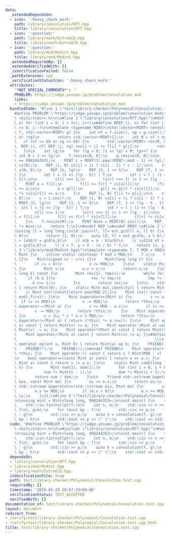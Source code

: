 ```yaml
---
data:
  _extendedDependsOn:
  - icon: ':heavy_check_mark:'
    path: library/convolution/NTT.hpp
    title: library/convolution/NTT.hpp
  - icon: ':question:'
    path: library/math/ExtraGCD.hpp
    title: library/math/ExtraGCD.hpp
  - icon: ':question:'
    path: library/mod/Modint.hpp
    title: library/mod/Modint.hpp
  _extendedRequiredBy: []
  _extendedVerifiedWith: []
  _isVerificationFailed: false
  _pathExtension: cpp
  _verificationStatusIcon: ':heavy_check_mark:'
  attributes:
    '*NOT_SPECIAL_COMMENTS*': ''
    PROBLEM: https://judge.yosupo.jp/problem/convolution_mod
    links:
    - https://judge.yosupo.jp/problem/convolution_mod
  bundledCode: "#line 1 \"test/library-checker/Polynomial/Convolution.test.cpp\"\n\
    #define PROBLEM \"https://judge.yosupo.jp/problem/convolution_mod\"\n#include\
    \ <bits/stdc++.h>\n\n#line 2 \"library/convolution/NTT.hpp\"\n#define REP_(i,\
    \ n) for (int i = 0; i < (n); i++)\n#define RREP_(i, n) for (int i = (n)-1; i\
    \ >= 0; i--)\n\ntemplate <typename MINT>\nstd::vector<MINT> convolution(std::vector<MINT>\
    \ f, std::vector<MINT> g) {\n    int nf = f.size(), ng = g.size();\n    if (!nf\
    \ or !ng)\n        return std::vector<MINT>{};\n    int M = nf + ng - 1;\n\n \
    \   if (nf <= 60 or ng <= 60) {\n        std::vector<MINT> res(M, 0);\n      \
    \  REP_(i, nf) REP_(j, ng) res[i + j] += f[i] * g[j];\n        return res;\n \
    \   }\n\n    int lg;\n    for (lg = 0; (1 << lg) < M; lg++) {\n    }\n    const\
    \ int N = 1 << lg;\n    f.resize(N, 0);\n    g.resize(N, 0);\n\n    static_assert(MINT::mod\
    \ == 998244353);\n    MINT c = MINT(3).pow((MINT::mod - 1) >> lg);\n    std::vector<MINT>\
    \ cs(N);\n    REP_(i, N) cs[i] = (i ? cs[i - 1] * c : 1);\n\n    std::vector<int>\
    \ x(N, 0);\n    REP_(h, lg)\n    REP_(S, 1 << h)\n    REP_(T, 1 << (lg - h - 1))\
    \ {\n        int l = (S << (lg - h)) | T;\n        int r = l | (1 << (lg - h -\
    \ 1));\n\n        x[l] >>= 1;\n        (x[r] >>= 1) |= 1 << (lg - 1);\n\n    \
    \    MINT a = f[l];\n        f[l] += f[r] * cs[x[l]];\n        (f[r] *= cs[x[r]])\
    \ += a;\n\n        a = g[l];\n        g[l] += g[r] * cs[x[l]];\n        (g[r]\
    \ *= cs[x[r]]) += a;\n    }\n    REP_(i, N) f[i] *= g[i];\n\n    std::ranges::fill(x,\
    \ 0);\n    c = c.inv();\n    REP_(i, N) cs[i] = (i ? cs[i - 1] * c : 1);\n   \
    \ RREP_(h, lg)\n    REP_(S, 1 << h)\n    REP_(T, 1 << (lg - h - 1)) {\n      \
    \  int l = (S << (lg - h)) | T;\n        int r = l | (1 << (lg - h - 1));\n\n\
    \        x[l] >>= 1;\n        (x[r] >>= 1) |= 1 << (lg - 1);\n\n        MINT a\
    \ = f[l];\n        f[l] += f[r] * cs[x[l]];\n        (f[r] *= cs[x[r]]) += a;\n\
    \    }\n    f.resize(M);\n    MINT Ninv = MINT(N).inv();\n    REP_(i, M) f[i]\
    \ *= Ninv;\n    return f;\n}\n#undef REP_\n#undef RREP_\n#line 2 \"library/math/ExtraGCD.hpp\"\
    \nusing ll = long long;\nstd::pair<ll, ll> ext_gcd(ll a, ll b) {\n    if (b ==\
    \ 0)\n        return {1, 0};\n    auto [X, Y] = ext_gcd(b, a % b);\n    // bX\
    \ + (a%b)Y = gcd(a,b)\n    // a%b = a - b(a/b)\n    // \u2234 aY + b(X-(a/b)Y)\
    \ = gcd(a,b)\n    ll x = Y, y = X - (a / b) * Y;\n    return {x, y};\n}\n#line\
    \ 3 \"library/mod/Modint.hpp\"\ntemplate <typename T, T MOD = 998244353> struct\
    \ Mint {\n    inline static constexpr T mod = MOD;\n    T v;\n    Mint() : v(0)\
    \ {}\n    Mint(signed v) : v(v) {}\n    Mint(long long t) {\n        v = t % MOD;\n\
    \        if (v < 0)\n            v += MOD;\n    }\n\n    static Mint raw(int v)\
    \ {\n        Mint x;\n        x.v = v;\n        return x;\n    }\n\n    Mint pow(long\
    \ long k) const {\n        Mint res(1), tmp(v);\n        while (k) {\n       \
    \     if (k & 1)\n                res *= tmp;\n            tmp *= tmp;\n     \
    \       k >>= 1;\n        }\n        return res;\n    }\n\n    static Mint add_identity()\
    \ { return Mint(0); }\n    static Mint mul_identity() { return Mint(1); }\n\n\
    \    // Mint inv()const{return pow(MOD-2);}\n    Mint inv() const { return Mint(ext_gcd(v,\
    \ mod).first); }\n\n    Mint &operator+=(Mint a) {\n        v += a.v;\n      \
    \  if (v >= MOD)\n            v -= MOD;\n        return *this;\n    }\n    Mint\
    \ &operator-=(Mint a) {\n        v += MOD - a.v;\n        if (v >= MOD)\n    \
    \        v -= MOD;\n        return *this;\n    }\n    Mint &operator*=(Mint a)\
    \ {\n        v = 1LL * v * a.v % MOD;\n        return *this;\n    }\n    Mint\
    \ &operator/=(Mint a) { return (*this) *= a.inv(); }\n\n    Mint operator+(Mint\
    \ a) const { return Mint(v) += a; }\n    Mint operator-(Mint a) const { return\
    \ Mint(v) -= a; }\n    Mint operator*(Mint a) const { return Mint(v) *= a; }\n\
    \    Mint operator/(Mint a) const { return Mint(v) /= a; }\n#define FRIEND(op)\
    \                                                             \\\n    friend Mint\
    \ operator op(int a, Mint b) { return Mint(a) op b; }\n    FRIEND(+);\n    FRIEND(-);\n\
    \    FRIEND(*);\n    FRIEND(/);\n#undef FRIEND\n    Mint operator+() const { return\
    \ *this; }\n    Mint operator-() const { return v ? Mint(MOD - v) : Mint(v); }\n\
    \n    bool operator==(const Mint a) const { return v == a.v; }\n    bool operator!=(const\
    \ Mint a) const { return v != a.v; }\n\n    static Mint comb(long long n, int\
    \ k) {\n        Mint num(1), dom(1);\n        for (int i = 0; i < k; i++) {\n\
    \            num *= Mint(n - i);\n            dom *= Mint(i + 1);\n        }\n\
    \        return num / dom;\n    }\n\n    friend std::ostream &operator<<(std::ostream\
    \ &os, const Mint &m) {\n        os << m.v;\n        return os;\n    }\n    friend\
    \ std::istream &operator>>(std::istream &is, Mint &m) {\n        is >> m.v;\n\
    \        m.v %= MOD;\n        if (m.v < 0)\n            m.v += MOD;\n        return\
    \ is;\n    }\n};\n#line 6 \"test/library-checker/Polynomial/Convolution.test.cpp\"\
    \n\nusing mint = Mint<long long, 998244353>;\n\nint main() {\n    std::ios::sync_with_stdio(false);\n\
    \    std::cin.tie(nullptr);\n\n    int n, m;\n    std::cin >> n >> m;\n    std::vector<mint>\
    \ f(n), g(m);\n    for (mint &p : f)\n        std::cin >> p;\n    for (mint &p\
    \ : g)\n        std::cin >> p;\n    auto h = convolution(f, g);\n    for (mint\
    \ &p : h)\n        std::cout << p << \" \";\n    std::cout << std::endl;\n}\n"
  code: "#define PROBLEM \"https://judge.yosupo.jp/problem/convolution_mod\"\n#include\
    \ <bits/stdc++.h>\n\n#include \"library/convolution/NTT.hpp\"\n#include \"library/mod/Modint.hpp\"\
    \n\nusing mint = Mint<long long, 998244353>;\n\nint main() {\n    std::ios::sync_with_stdio(false);\n\
    \    std::cin.tie(nullptr);\n\n    int n, m;\n    std::cin >> n >> m;\n    std::vector<mint>\
    \ f(n), g(m);\n    for (mint &p : f)\n        std::cin >> p;\n    for (mint &p\
    \ : g)\n        std::cin >> p;\n    auto h = convolution(f, g);\n    for (mint\
    \ &p : h)\n        std::cout << p << \" \";\n    std::cout << std::endl;\n}"
  dependsOn:
  - library/convolution/NTT.hpp
  - library/mod/Modint.hpp
  - library/math/ExtraGCD.hpp
  isVerificationFile: true
  path: test/library-checker/Polynomial/Convolution.test.cpp
  requiredBy: []
  timestamp: '2025-05-29 20:57:39+09:00'
  verificationStatus: TEST_ACCEPTED
  verifiedWith: []
documentation_of: test/library-checker/Polynomial/Convolution.test.cpp
layout: document
redirect_from:
- /verify/test/library-checker/Polynomial/Convolution.test.cpp
- /verify/test/library-checker/Polynomial/Convolution.test.cpp.html
title: test/library-checker/Polynomial/Convolution.test.cpp
---
```

